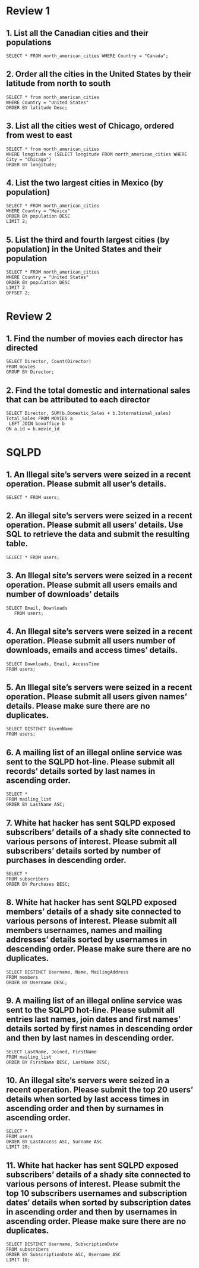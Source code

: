 
# Review 1
## 1. List all the Canadian cities and their populations
```
SELECT * FROM north_american_cities WHERE Country = "Canada";
```

## 2. Order all the cities in the United States by their latitude from north to south
```
SELECT * from north_american_cities
WHERE Country = "United States"
ORDER BY latitude Desc;
```

## 3. List all the cities west of Chicago, ordered from west to east
```
SELECT * from north_american_cities
WHERE longitude < (SELECT longitude FROM north_american_cities WHERE City = "Chicago") 
ORDER BY longitude;
```

## 4. List the two largest cities in Mexico (by population)
```
SELECT * FROM north_american_cities 
WHERE Country = "Mexico"
ORDER BY population DESC
LIMIT 2;
```

## 5. List the third and fourth largest cities (by population) in the United States and their population
```
SELECT * FROM north_american_cities 
WHERE Country = "United States"
ORDER BY population DESC
LIMIT 2
OFFSET 2;
```


# Review 2
## 1. Find the number of movies each director has directed
```
SELECT Director, Count(Director) 
FROM movies
GROUP BY Director;
```

## 2. Find the total domestic and international sales that can be attributed to each director
```
SELECT Director, SUM(b.Domestic_Sales + b.International_sales) Total_Sales FROM MOVIES a
 LEFT JOIN boxoffice b
ON a.id = b.movie_id
```

# SQLPD
## 1.  An Illegal site’s servers were seized in a recent operation. Please submit all user’s details.
```
SELECT * FROM users;
```

## 2. An illegal site’s servers were seized in a recent operation. Please submit all users’ details. Use SQL to retrieve the data and submit the resulting table.  
```
SELECT * FROM users;
```

## 3. An Illegal site’s servers were seized in a recent operation. Please submit all users emails and number of downloads’ details
 ```
 SELECT Email, Downloads 
	FROM users;
```

## 4. An Illegal site’s servers were seized in a recent operation. Please submit all users number of downloads, emails and access times’ details. 
```
SELECT Downloads, Email, AccessTime
FROM users;
```

## 5. An Illegal site’s servers were seized in a recent operation. Please submit all users given names’ details. Please make sure there are no duplicates. 
```
SELECT DISTINCT GivenName
FROM users;
```

## 6. A mailing list of an illegal online service was sent to the SQLPD hot-line. Please submit all records’ details sorted by last names in ascending order. 
```
SELECT *
FROM mailing_list
ORDER BY LastName ASC;
```

## 7. White hat hacker has sent SQLPD exposed subscribers’ details of a shady site connected to various persons of interest. Please submit all subscribers’ details sorted by number of purchases in descending order. 
```
SELECT *
FROM subscribers
ORDER BY Purchases DESC;
```

## 8. White hat hacker has sent SQLPD exposed members’ details of a shady site connected to various persons of interest. Please submit all members usernames, names and mailing addresses’ details sorted by usernames in descending order. Please make sure there are no duplicates. 
```
SELECT DISTINCT Username, Name, MailingAddress
FROM members
ORDER BY Username DESC;
```

## 9. A mailing list of an illegal online service was sent to the SQLPD hot-line. Please submit all entries last names, join dates and first names’ details sorted by first names in descending order and then by last names in descending order. 
```
SELECT LastName, Joined, FirstName
FROM mailing_list
ORDER BY FirstName DESC, LastName DESC;
```

## 10. An illegal site’s servers were seized in a recent operation. Please submit the top 20 users’ details when sorted by last access times in ascending order and then by surnames in ascending order. 
```
SELECT *
FROM users 
ORDER BY LastAccess ASC, Surname ASC
LIMIT 20;
```
## 11. White hat hacker has sent SQLPD exposed subscribers’ details of a shady site connected to various persons of interest. Please submit the top 10 subscribers usernames and subscription dates’ details when sorted by subscription dates in ascending order and then by usernames in ascending order. Please make sure there are no duplicates. 
```
SELECT DISTINCT Username, SubscriptionDate
FROM subscribers
ORDER BY SubscriptionDate ASC, Username ASC
LIMIT 10;
```
